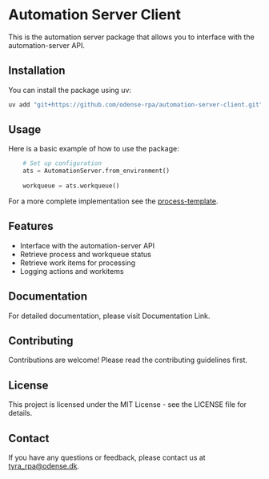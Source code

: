 # Automation Server Client

This is the automation server package that allows you to interface with the automation-server API.

## Installation

You can install the package using uv:

```bash
uv add "git+https://github.com/odense-rpa/automation-server-client.git"
```

## Usage
Here is a basic example of how to use the package:

```python
    # Set up configuration
    ats = AutomationServer.from_environment()    
    
    workqueue = ats.workqueue()   
```

For a more complete implementation see the [process-template](https://github.com/odense-rpa/process-template).

## Features

* Interface with the automation-server API
* Retrieve process and workqueue status
* Retrieve work items for processing
* Logging actions and workitems

## Documentation
For detailed documentation, please visit Documentation Link.

## Contributing
Contributions are welcome! Please read the contributing guidelines first.

## License
This project is licensed under the MIT License - see the LICENSE file for details.

## Contact
If you have any questions or feedback, please contact us at tyra_rpa@odense.dk.

